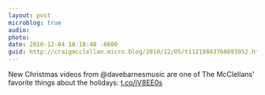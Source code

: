 ```yaml
---
layout: post
microblog: true
audio: 
photo: 
date: 2010-12-04 18:10:48 -0600
guid: http://craigmcclellan.micro.blog/2010/12/05/t11210843760893952.html
---
```

New Christmas videos from @davebarnesmusic are one of The McClellans' favorite things about the holidays: [t.co/iV8EE0s](http://t.co/iV8EE0s)
